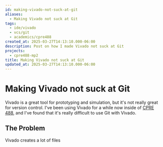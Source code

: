 ```yaml
---
id: making-vivado-not-suck-at-git
aliases:
  - Making Vivado not suck at Git
tags:
  - ide/vivado
  - vcs/git
  - academics/cpre488
created_at: 2025-03-27T14:13:10.000-06:00
description: Post on how I made Vivado not suck at Git
projects:
  - cpre488-mp2
title: Making Vivado not suck at Git
updated_at: 2025-03-27T14:13:10.000-06:00
---
```


# Making Vivado not suck at Git

Vivado is a great tool for prototyping and simulation, but it's not really
great for version control. I've been using Vivado for a while now inside of 
[CPRE 488](/tags/edu/iastate/cpre488), and I've found that it's really
difficult to use Git with Vivado.

## The Problem

Vivado creates a lot of files 
